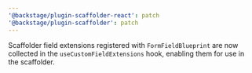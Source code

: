 ```yaml
---
'@backstage/plugin-scaffolder-react': patch
'@backstage/plugin-scaffolder': patch
---
```


Scaffolder field extensions registered with `FormFieldBlueprint` are now collected in the `useCustomFieldExtensions` hook, enabling them for use in the scaffolder.
